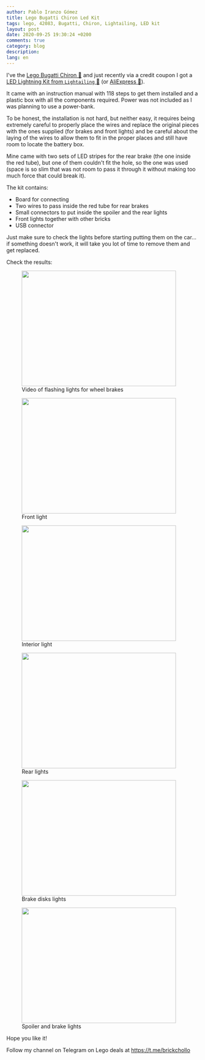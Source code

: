 ```yaml
---
author: Pablo Iranzo Gómez
title: Lego Bugatti Chiron Led Kit
tags: lego, 42083, Bugatti, Chiron, Lightailing, LED kit
layout: post
date: 2020-09-25 19:30:24 +0200
comments: true
category: blog
description:
lang: en
---
```


I've the [Lego Bugatti Chiron 🛒](https://www.amazon.es/dp/B0792RB3B6?tag=redken-21) and just recently via a credit coupon I got a [LED Lightning Kit from `Lightailing` 🛒](https://www.amazon.es/dp/B07KG3LV8F?tag=redken-21) (or [AliExpress 🛒](https://s.click.aliexpress.com/e/_bWTEpe2)).

It came with an instruction manual with 118 steps to get them installed and a plastic box with all the components required. Power was not included as I was planning to use a power-bank.

To be honest, the installation is not hard, but neither easy, it requires being extremely careful to properly place the wires and replace the original pieces with the ones supplied (for brakes and front lights) and be careful about the laying of the wires to allow them to fit in the proper places and still have room to locate the battery box.

Mine came with two sets of LED stripes for the rear brake (the one inside the red tube), but one of them couldn't fit the hole, so the one was used (space is so slim that was not room to pass it through it without making too much force that could break it).

The kit contains:

- Board for connecting
- Two wires to pass inside the red tube for rear brakes
- Small connectors to put inside the spoiler and the rear lights
- Front lights together with other bricks
- USB connector

Just make sure to check the lights before starting putting them on the car... if something doesn't work, it will take you lot of time to remove them and get replaced.

Check the results:

<div class="elegant-gallery" itemscope itemtype="http://schema.org/ImageGallery">
<figure itemprop="associatedMedia" itemscope itemtype="http://schema.org/ImageObject">
        <a href="https://i.imgur.com/xhk7KvB.mp4" itemprop="contentUrl" data-size="4032x2268">
            <img src="https://i.imgur.com/xhk7KvB.jpg" width="403" height="302" itemprop="thumbnail" alt="" />
        </a>
        <figcaption itemprop="caption description">Video of flashing lights for wheel brakes</figcaption>
    </figure>
<figure itemprop="associatedMedia" itemscope itemtype="http://schema.org/ImageObject">
        <a href="https://i.imgur.com/YUmxxRW.jpg" itemprop="contentUrl" data-size="4032x2268">
            <img src="https://i.imgur.com/YUmxxRW.jpg" width="403" height="302" itemprop="thumbnail" alt="" />
        </a>
        <figcaption itemprop="caption description">Front light</figcaption>
    </figure>
<figure itemprop="associatedMedia" itemscope itemtype="http://schema.org/ImageObject">
        <a href="https://i.imgur.com/wXEVpce.jpg" itemprop="contentUrl" data-size="4032x2268">
            <img src="https://i.imgur.com/wXEVpce.jpg" width="403" height="302" itemprop="thumbnail" alt="" />
        </a>
        <figcaption itemprop="caption description">Interior light</figcaption>
    </figure>
<figure itemprop="associatedMedia" itemscope itemtype="http://schema.org/ImageObject">
        <a href="https://i.imgur.com/OzSO6Sw.jpg" itemprop="contentUrl" data-size="4032x2268">
            <img src="https://i.imgur.com/OzSO6Sw.jpg" width="403" height="302" itemprop="thumbnail" alt="" />
        </a>
        <figcaption itemprop="caption description">Rear lights</figcaption>
    </figure>
<figure itemprop="associatedMedia" itemscope itemtype="http://schema.org/ImageObject">
        <a href="https://i.imgur.com/TbVDmet.jpg" itemprop="contentUrl" data-size="4032x2268">
            <img src="https://i.imgur.com/TbVDmet.jpg" width="403" height="302" itemprop="thumbnail" alt="" />
        </a>
        <figcaption itemprop="caption description">Brake disks lights</figcaption>
    </figure>
<figure itemprop="associatedMedia" itemscope itemtype="http://schema.org/ImageObject">
        <a href="https://i.imgur.com/CZbo7h9.jpg" itemprop="contentUrl" data-size="4032x2268">
            <img src="https://i.imgur.com/CZbo7h9.jpg" width="403" height="302" itemprop="thumbnail" alt="" />
        </a>
        <figcaption itemprop="caption description">Spoiler and brake lights</figcaption>
    </figure>

</div>

Hope you like it!

Follow my channel on Telegram on Lego deals at <https://t.me/brickchollo>
